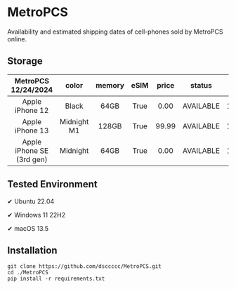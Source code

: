 # MetroPCS
Availability and estimated shipping dates of cell-phones sold by MetroPCS online.
## Storage
|MetroPCS 12/24/2024|color|memory|eSIM|price|status|shipping from|shipping to|
|:--:|:--:|:--:|:--:|:--:|:--:|:--:|:--:|
|Apple iPhone 12|Black|64GB|True|0.00|AVAILABLE|12/23/2024|12/26/2024|
|Apple iPhone 13|Midnight M1|128GB|True|99.99|AVAILABLE|12/23/2024|12/26/2024|
|Apple iPhone SE (3rd gen)|Midnight|64GB|True|0.00|AVAILABLE|12/23/2024|12/26/2024|

## Tested Environment
✔ Ubuntu 22.04

✔ Windows 11 22H2

✔ macOS 13.5
## Installation
```
git clone https://github.com/dsccccc/MetroPCS.git
cd ./MetroPCS
pip install -r requirements.txt
```
